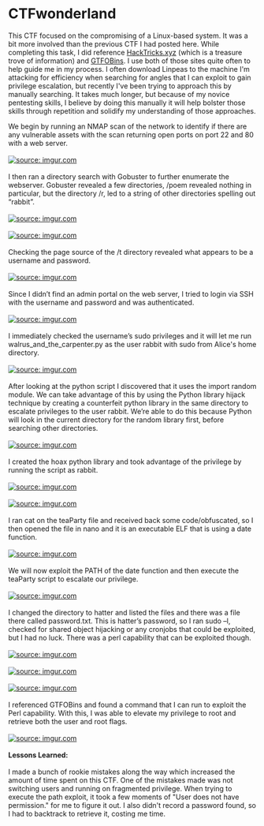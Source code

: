 # CTFwonderland

This CTF focused on the compromising of a Linux-based system. It was a bit more involved than the previous CTF I had posted here. While completing this task, I did reference <a href="https://book.hacktricks.xyz/linux-hardening/privilege-escalation">HackTricks.xyz</a> (which is a treasure trove of information) and <a href="https://gtfobins.github.io/">GTFOBins</a>. I use both of those sites quite often to help guide me in my process. I often download Linpeas to the machine I'm attacking for efficiency when searching for angles that I can exploit to gain privilege escalation, but recently I've been trying to approach this by manually searching. It takes much longer, but because of my novice pentesting skills, I believe by doing this manually it will help bolster those skills through repetition and solidify my understanding of those approaches. 

We begin by running an NMAP scan of the network to identify if there are any vulnerable assets with the scan returning open ports on port 22 and 80 with a web server.
<br>
<br>
<a href="https://imgur.com/JDLsA1G"><img src="https://i.imgur.com/JDLsA1G.jpg" title="source: imgur.com" /></a>
<br>
<br>
I then ran a directory search with Gobuster to further enumerate the webserver. Gobuster revealed a few directories, /poem revealed nothing in particular, but the directory /r, led to a string of other directories spelling out “rabbit”. 
<br>
<br>
<a href="https://imgur.com/JDGap4O"><img src="https://i.imgur.com/JDGap4O.jpg" title="source: imgur.com" /></a>
<br>
<br>
<a href="https://imgur.com/TM8QZIw"><img src="https://i.imgur.com/TM8QZIw.jpg" title="source: imgur.com" /></a>
<br>
<br>
Checking the page source of the /t directory revealed what appears to be a username and password.
<br>
<br>
<a href="https://imgur.com/agycvig"><img src="https://i.imgur.com/agycvig.jpg" title="source: imgur.com" /></a>
<br>
<br>
Since I didn’t find an admin portal on the web server, I tried to login via SSH with the username and password and was authenticated.
<br>
<br>
<a href="https://imgur.com/7YrETWY"><img src="https://i.imgur.com/7YrETWY.jpg" title="source: imgur.com" /></a>
<br>
<br>
I immediately checked the username’s sudo privileges and it will let me run walrus_and_the_carpenter.py as the user rabbit with sudo from Alice's home directory.
<br>
<br>
<a href="https://imgur.com/YzBsyVO"><img src="https://i.imgur.com/YzBsyVO.jpg" title="source: imgur.com" /></a>
<br>
<br>
After looking at the python script I discovered that it uses the import random module. We can take advantage of this by using the Python library hijack technique by creating a counterfeit python library in the same directory to escalate privileges to the user rabbit. We’re able to do this because Python will look in the current directory for the random library first, before searching other directories.
<br>
<br>
<a href="https://imgur.com/10BLGff"><img src="https://i.imgur.com/10BLGff.jpg" title="source: imgur.com" /></a>
<br>
<br>
I created the hoax python library and took advantage of the privilege by running the script as rabbit.
<br>
<br>
<a href="https://imgur.com/FW0wrz6"><img src="https://i.imgur.com/FW0wrz6.jpg" title="source: imgur.com" /></a>
<br>
<br>
<a href="https://imgur.com/O9RWID2"><img src="https://i.imgur.com/O9RWID2.jpg" title="source: imgur.com" /></a>
<br>
<br>
I ran cat on the teaParty file and received back some code/obfuscated, so I then opened the file in nano and it is an executable ELF that is using a date function.
<br>
<br>
<a href="https://imgur.com/rOrMC2s"><img src="https://i.imgur.com/rOrMC2s.jpg" title="source: imgur.com" /></a>
<br>
<br>
We will now exploit the PATH of the date function and then execute the teaParty script to escalate our privilege.
<br>
<br>
<a href="https://imgur.com/s3rf7Bf"><img src="https://i.imgur.com/s3rf7Bf.jpg" title="source: imgur.com" /></a>
<br>
<br>
I changed the directory to hatter and listed the files and there was a file there called password.txt. This is hatter’s password, so I ran sudo –l, checked for shared object hijacking or any cronjobs that could be exploited, but I had no luck. There was a perl capability that can be exploited though.
<br>
<br>
<a href="https://imgur.com/aCEhSwz"><img src="https://i.imgur.com/aCEhSwz.jpg" title="source: imgur.com" /></a>
<br>
<br>
<a href="https://imgur.com/bS0ZswO"><img src="https://i.imgur.com/bS0ZswO.jpg" title="source: imgur.com" /></a>
<br>
<br>
<a href="https://imgur.com/K8pld9n"><img src="https://i.imgur.com/K8pld9n.jpg" title="source: imgur.com" /></a>
<br>
<br>
I referenced GTFOBins and found a command that I can run to exploit the Perl capability. With this, I was able to elevate my privilege to root and retrieve both the user and root flags.
<br>
<br>
<a href="https://imgur.com/WCzEOT1"><img src="https://i.imgur.com/WCzEOT1.jpg" title="source: imgur.com" /></a>
<br>
<br>
<b>Lessons Learned:</b><br>
<br>
I made a bunch of rookie mistakes along the way which increased the amount of time spent on this CTF. One of the mistakes made was not switching users and running on fragmented privilege. When trying to execute the path exploit, it took a few moments of "User does not have permission." for me to figure it out. I also didn't record a password found, so I had to backtrack to retrieve it, costing me time. 


































































